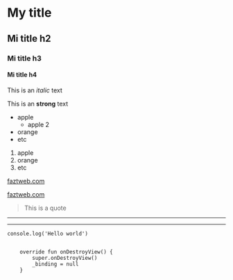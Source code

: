 <!-- HEADINGS -->
# My title
## Mi title h2
### Mi title h3
#### Mi title h4

<!-- italic -->
This is an *italic* text

<!-- strong -->
This is an **strong** text

<!-- UL -->

* apple
    * apple 2
* orange
* etc

<!-- OL -->
1. apple
2. orange
3. etc

<!-- Links -->

[faztweb.com](https://www.faztweb.com)

[faztweb.com](https://www.faztweb.com "Custom title")

<!-- Quotes -->
> This is a quote

---

___

<!-- Code -->
`console.log('Hello world')`

``` 

    override fun onDestroyView() {
        super.onDestroyView()
        _binding = null
    }

```




